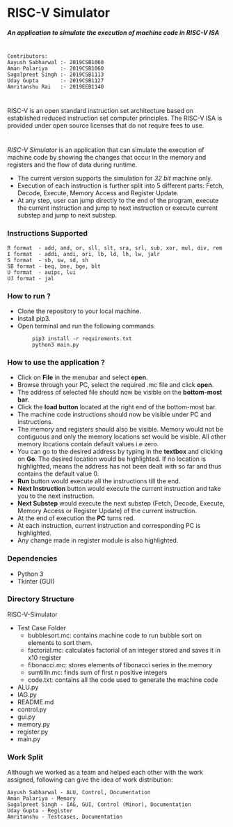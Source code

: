 # RISC-V Simulator
##### _An application to simulate the execution of machine code in RISC-V ISA_
#

```
Contributors:
Aayush Sabharwal :- 2019CSB1060
Aman Palariya    :- 2019CSB1060
Sagalpreet Singh :- 2019CSB1113
Uday Gupta       :- 2019CSB1127
Amritanshu Rai   :- 2019EEB1140
```
#
RISC-V is an open standard instruction set architecture based on established reduced instruction set computer principles. The RISC-V ISA is provided under open source licenses that do not require fees to use.
#
*RISC-V Simulator* is an application that can simulate the execution of machine code by showing the changes that occur in the memory and registers and the flow of data during runtime.

- The current version supports the simulation for *32 bit* machine only.
- Execution of each instruction is further split into 5 different parts: Fetch, Decode, Execute, Memory Access and Register Update.
- At any step, user can jump directly to the end of the program, execute the current instruction and jump to next instruction or execute current substep and jump to next substep.

### Instructions Supported
```
R format  - add, and, or, sll, slt, sra, srl, sub, xor, mul, div, rem
I format  - addi, andi, ori, lb, ld, lh, lw, jalr
S format  - sb, sw, sd, sh
SB format - beq, bne, bge, blt
U format  - auipc, lui
UJ format - jal
```

### How to run ?


- Clone the repository to your local machine.
- Install pip3.
- Open terminal and run the following commands.
```
        pip3 install -r requirements.txt
        python3 main.py
```

### How to use the application ?
- Click on **File** in the menubar and select **open**.
- Browse through your PC, select the required .mc file and click **open**.
- The address of selected file should now be visible on the **bottom-most bar**.
- Click the **load button** located at the right end of the bottom-most bar.
- The machine code instructions should now be visible under PC and instructions.
- The memory and registers should also be visible. Memory would not be contiguous and only the memory locations set would be visible. All other memory locations contain default values i.e zero.
- You can go to the desired address by typing in the **textbox** and clicking on **Go**. The desired location would be highlighted. If no location is highlighted, means the address has not been dealt with so far and thus contains the default value 0.
- **Run** button would execute all the instructions till the end.
- **Next Instruction** button would execute the current instruction and take you to the next instruction.
- **Next Substep** would execute the next substep (Fetch, Decode, Execute, Memory Access or Register Update) of the current instruction.
- At the end of execution the **PC** turns red.
- At each instruction, current instruction and corresponding PC is highlighted.
- Any change made in register module is also highlighted.

### Dependencies
- Python 3
- Tkinter (GUI)

### Directory Structure
RISC-V-Simulator
- Test Case Folder
    - bubblesort.mc: contains machine code to run bubble sort on elements to sort them.
    - factorial.mc: calculates factorial of an integer stored and saves it in x10 register
    - fibonacci.mc: stores elements of fibonacci series in the memory
    - sumtilln.mc: finds sum of first n positive integers
    - code.txt: contains all the code used to generate the machine code
 - ALU.py
 - IAG.py
 - README.md
 - control.py
 - gui.py
 - memory.py
 - register.py
 - main.py

### Work Split
Although we worked as a team and helped each other with the work assigned, following can give the idea of work distribution:
```
Aayush Sabharwal - ALU, Control, Documentation
Aman Palariya - Memory
Sagalpreet Singh - IAG, GUI, Control (Minor), Documentation
Uday Gupta - Register
Amritanshu - Testcases, Documentation

```
